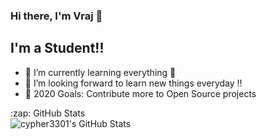 ### Hi there, I'm Vraj 👋

## I'm a Student!!

- 🌱 I’m currently learning everything 🤣
- 👯 I’m looking forward to learn new things everyday !!
- 🥅 2020 Goals: Contribute more to Open Source projects

<summary>:zap: GitHub Stats</summary>

  <img align="left" alt="cypher3301's GitHub Stats" src="https://github-readme-stats.codestackr.vercel.app/api?username=cypher3301&show_icons=true&hide_border=true" />

